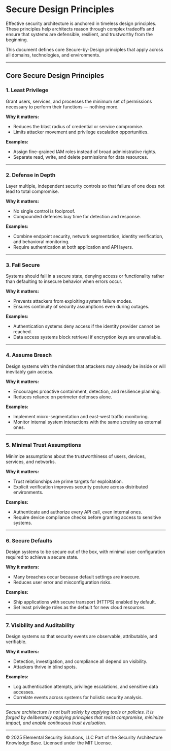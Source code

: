 # Secure Design Principles

Effective security architecture is anchored in timeless design principles. These principles help architects reason through complex tradeoffs and ensure that systems are defensible, resilient, and trustworthy from the beginning.

This document defines core Secure-by-Design principles that apply across all domains, technologies, and environments.

---

## Core Secure Design Principles

### 1. Least Privilege

Grant users, services, and processes the minimum set of permissions necessary to perform their functions — nothing more.

**Why it matters:**
- Reduces the blast radius of credential or service compromise.
- Limits attacker movement and privilege escalation opportunities.

**Examples:**
- Assign fine-grained IAM roles instead of broad administrative rights.
- Separate read, write, and delete permissions for data resources.

---

### 2. Defense in Depth

Layer multiple, independent security controls so that failure of one does not lead to total compromise.

**Why it matters:**
- No single control is foolproof.
- Compounded defenses buy time for detection and response.

**Examples:**
- Combine endpoint security, network segmentation, identity verification, and behavioral monitoring.
- Require authentication at both application and API layers.

---

### 3. Fail Secure

Systems should fail in a secure state, denying access or functionality rather than defaulting to insecure behavior when errors occur.

**Why it matters:**
- Prevents attackers from exploiting system failure modes.
- Ensures continuity of security assumptions even during outages.

**Examples:**
- Authentication systems deny access if the identity provider cannot be reached.
- Data access systems block retrieval if encryption keys are unavailable.

---

### 4. Assume Breach

Design systems with the mindset that attackers may already be inside or will inevitably gain access.

**Why it matters:**
- Encourages proactive containment, detection, and resilience planning.
- Reduces reliance on perimeter defenses alone.

**Examples:**
- Implement micro-segmentation and east-west traffic monitoring.
- Monitor internal system interactions with the same scrutiny as external ones.

---

### 5. Minimal Trust Assumptions

Minimize assumptions about the trustworthiness of users, devices, services, and networks.

**Why it matters:**
- Trust relationships are prime targets for exploitation.
- Explicit verification improves security posture across distributed environments.

**Examples:**
- Authenticate and authorize every API call, even internal ones.
- Require device compliance checks before granting access to sensitive systems.

---

### 6. Secure Defaults

Design systems to be secure out of the box, with minimal user configuration required to achieve a secure state.

**Why it matters:**
- Many breaches occur because default settings are insecure.
- Reduces user error and misconfiguration risks.

**Examples:**
- Ship applications with secure transport (HTTPS) enabled by default.
- Set least privilege roles as the default for new cloud resources.

---

### 7. Visibility and Auditability

Design systems so that security events are observable, attributable, and verifiable.

**Why it matters:**
- Detection, investigation, and compliance all depend on visibility.
- Attackers thrive in blind spots.

**Examples:**
- Log authentication attempts, privilege escalations, and sensitive data accesses.
- Correlate events across systems for holistic security analysis.

---

*Secure architecture is not built solely by applying tools or policies. It is forged by deliberately applying principles that resist compromise, minimize impact, and enable continuous trust evaluation.*

---
© 2025 Elemental Security Solutions, LLC
Part of the Security Architecture Knowledge Base.
Licensed under the MIT License.
